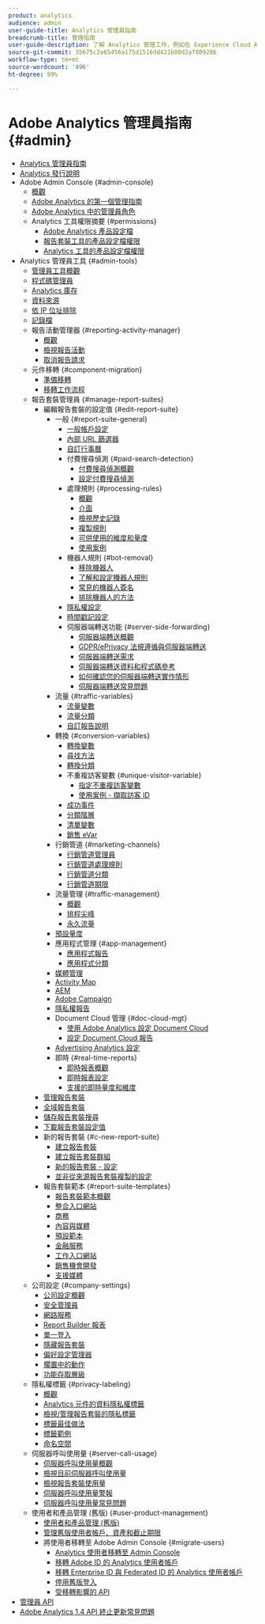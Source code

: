 ```yaml
---
product: analytics
audience: admin
user-guide-title: Analytics 管理員指南
breadcrumb-title: 管理指南
user-guide-description: 了解 Analytics 管理工作，例如在 Experience Cloud Admin Console 中管理使用者和產品、設定報告套裝等。
source-git-commit: 35675c2e65456a175d1516dd421b80d2af809286
workflow-type: tm+mt
source-wordcount: '496'
ht-degree: 99%

---
```



# Adobe Analytics 管理員指南 {#admin}

+ [Analytics 管理員指南](home.md)
+ [Analytics 發行說明](https://experienceleague.adobe.com/zh-hant/docs/analytics/release-notes/latest)
+ Adobe Admin Console  {#admin-console}
   + [概觀](admin-console/home.md)
   + [Adobe Analytics 的第一個管理指南](admin-console/first-admin-guide.md)
   + [Adobe Analytics 中的管理員角色](admin-console/admin-roles-in-analytics.md)
   + Analytics 工具權限摘要 {#permissions}
      + [Adobe Analytics 產品設定檔](admin-console/permissions/product-profile.md)
      + [報告套裝工具的產品設定檔權限](admin-console/permissions/report-suite-tools.md)
      + [Analytics 工具的產品設定檔權限](admin-console/permissions/analytics-tools.md)
+ Analytics 管理員工具 {#admin-tools}
   + [管理員工具概觀](tools/c-admin-tools.md)
   + [程式碼管理員](tools/code-manager-admin.md)
   + [Analytics 庫存](tools/analytics-inventory.md)
   + [資料來源](tools/data-sources.md)
   + [依 IP 位址排除](tools/exclude-ip.md)
   + [記錄檔](tools/logs.md)
   + 報告活動管理器 {#reporting-activity-manager}
      + [概觀](tools/reporting-activity-manager/reporting-activity-overview.md)
      + [檢視報告活動](tools//reporting-activity-manager/reporting-activity.md)
      + [取消報告請求](tools/reporting-activity-manager/reporting-activity-cancel-requests.md)
   + 元件移轉  {#component-migration}
      + [準備移轉](tools/component-migration/prepare-component-migration.md)
      + [移轉工作流程](tools/component-migration/component-migration.md)
   + 報告套裝管理員 {#manage-report-suites}
      + 編輯報告套裝的設定值  {#edit-report-suite}
         + 一般 {#report-suite-general}
            + [一般帳戶設定](tools/manage-rs/edit-settings/general/general-acct-settings-admin.md)
            + [內部 URL 篩選器](tools/manage-rs/edit-settings/general/internal-url-filter-admin.md)
            + [自訂行事曆](tools/manage-rs/edit-settings/general/custom-calendar.md)
            + 付費搜尋偵測 {#paid-search-detection}
               + [付費搜尋偵測概觀](tools/manage-rs/edit-settings/general/paid-search-detection/paid-search-detection.md)
               + [設定付費搜尋偵測](tools/manage-rs/edit-settings/general/paid-search-detection/t-paid-search-detection.md)
            + 處理規則 {#processing-rules}
               + [概觀](tools/manage-rs/edit-settings/general/processing-rules/pr-overview.md)
               + [介面](tools/manage-rs/edit-settings/general/processing-rules/pr-interface.md)
               + [檢視歷史記錄](tools/manage-rs/edit-settings/general/processing-rules/pr-view-history.md)
               + [複製規則](tools/manage-rs/edit-settings/general/processing-rules/pr-copy.md)
               + [可供使用的維度和量度](tools/manage-rs/edit-settings/general/processing-rules/pr-variables.md)
               + [使用案例](tools/manage-rs/edit-settings/general/processing-rules/pr-use-cases.md)
            + 機器人規則 {#bot-removal}
               + [移除機器人](tools/manage-rs/edit-settings/general/bot-removal/bot-removal.md)
               + [了解和設定機器人規則](tools/manage-rs/edit-settings/general/bot-removal/bot-rules.md)
               + [常見的機器人簽名](tools/manage-rs/edit-settings/general/bot-removal/bot-signatures.md)
               + [排除機器人的方法](tools/manage-rs/edit-settings/general/bot-removal/bot-exclusion-methods.md)
            + [隱私權設定](tools/manage-rs/edit-settings/general/privacy-settings.md)
            + [時間戳記設定](tools/manage-rs/edit-settings/general/timestamp-configuration.md)
            + 伺服器端轉送功能 {#server-side-forwarding}
               + [伺服器端轉送概觀](tools/manage-rs/edit-settings/general/c-server-side-forwarding/ssf.md)
               + [GDPR/ePrivacy 法規遵循與伺服器端轉送](tools/manage-rs/edit-settings/general/c-server-side-forwarding/ssf-gdpr.md)
               + [伺服器端轉送需求](tools/manage-rs/edit-settings/general/c-server-side-forwarding/ssf-requirements.md)
               + [伺服器端轉送資料和程式碼參考](tools/manage-rs/edit-settings/general/c-server-side-forwarding/ssf-reference.md)
               + [如何確認您的伺服器端轉送實作情形](tools/manage-rs/edit-settings/general/c-server-side-forwarding/ssf-verify.md)
               + [伺服器端轉送常見問題](tools/manage-rs/edit-settings/general/c-server-side-forwarding/ssf-faq.md)
         + 流量 {#traffic-variables}
            + [流量變數](tools/manage-rs/edit-settings/c-traffic-variables/traffic-var.md)
            + [流量分類](tools/manage-rs/edit-settings/c-traffic-variables/traffic-classifications.md)
            + [自訂報告說明](tools/manage-rs/edit-settings/c-traffic-variables/custom-desc-admin.md)
         + 轉換 {#conversion-variables}
            + [轉換變數](tools/manage-rs/edit-settings/conversion-var-admin/conversion-var-admin.md)
            + [尋找方法](tools/manage-rs/edit-settings/conversion-var-admin/finding-methods.md)
            + [轉換分類](tools/manage-rs/edit-settings/conversion-var-admin/conversion-classifications.md)
            + 不重複訪客變數 {#unique-visitor-variable}
               + [指定不重複訪客變數](tools/manage-rs/edit-settings/conversion-var-admin/unique-visitor-variable-admin/t-unique-visitor-variable.md)
               + [使用案例 - 擷取訪客 ID](tools/manage-rs/edit-settings/conversion-var-admin/unique-visitor-variable-admin/extract-visitorids-usecase.md)
            + [成功事件](tools/manage-rs/edit-settings/conversion-var-admin/c-success-events/success-event.md)
            + [分類階層](tools/manage-rs/edit-settings/conversion-var-admin/classification-hierarchies.md)
            + [清單變數](tools/manage-rs/edit-settings/conversion-var-admin/list-var-admin.md)
            + [銷售 eVar](tools/manage-rs/edit-settings/conversion-var-admin/merchandising-evars.md)
         + 行銷管道 {#marketing-channels}
            + [行銷管道管理員](tools/manage-rs/edit-settings/marketing-channels/c-channels.md)
            + [行銷管道處理規則](tools/manage-rs/edit-settings/marketing-channels/c-rules.md)
            + [行銷管道分類](tools/manage-rs/edit-settings/marketing-channels/classifications-mchannel.md)
            + [行銷管道期限](tools/manage-rs/edit-settings/marketing-channels/visitor-engagement.md)
         + 流量管理 {#traffic-management}
            + [概觀](tools/manage-rs/edit-settings/c-traffic-management/traffic-management.md)
            + [排程尖峰](tools/manage-rs/edit-settings/c-traffic-management/t-traffic-schedule-spike.md)
            + [永久流量](tools/manage-rs/edit-settings/c-traffic-management/t-traffic-permanent.md)
         + [預設量度](tools/manage-rs/edit-settings/default-metrics.md)
         + 應用程式管理 {#app-management}
            + [應用程式報告](tools/manage-rs/edit-settings/app-reporting.md)
            + [應用程式分類](tools/manage-rs/edit-settings/app-classifications.md)
         + [媒體管理](tools/manage-rs/edit-settings/media-management.md)
         + [Activity Map](tools/manage-rs/edit-settings/activity-map.md)
         + [AEM](tools/manage-rs/edit-settings/adobe-experience-manager.md)
         + [Adobe Campaign](tools/manage-rs/edit-settings/adobe-campaign.md)
         + [隱私權報告](tools/manage-rs/edit-settings/privacy-reporting.md)
         + Document Cloud 管理 {#doc-cloud-mgt}
            + [使用 Adobe Analytics 設定 Document Cloud](tools/manage-rs/edit-settings/document-cloud-mgt.md)
            + [設定 Document Cloud 報告](tools/manage-rs/edit-settings/document-cloud-config.md)
         + [Advertising Analytics 設定](tools/manage-rs/edit-settings/advertising-analytics-config.md)
         + 即時 {#real-time-reports}
            + [即時報表概觀](tools/manage-rs/edit-settings/realtime/realtime.md)
            + [即時報表設定](tools/manage-rs/edit-settings/realtime/t-realtime-admin.md)
            + [支援的即時量度和維度](tools/manage-rs/edit-settings/realtime/realtime-metrics.md)
      + [管理報告套裝](tools/manage-rs/report-suites-admin.md)
      + [全域報告套裝](tools/manage-rs/rollup-report-suite.md)
      + [儲存報告套裝搜尋](tools/manage-rs/t-report-suite-saved-search.md)
      + [下載報告套裝設定值](tools/manage-rs/t-download-rs-settings.md)
      + 新的報告套裝  {#c-new-report-suite}
         + [建立報告套裝](tools/manage-rs/new-rs/t-create-a-report-suite.md)
         + [建立報告套裝群組](tools/manage-rs/new-rs/t-create-rs-group.md)
         + [新的報告套裝 - 設定](tools/manage-rs/new-rs/new-report-suite.md)
         + [並非從來源報告套裝複製的設定](tools/manage-rs/new-rs/settings-not-copied-from-rs.md)
      + 報告套裝範本  {#report-suite-templates}
         + [報告套裝範本概觀](tools/manage-rs/rs-templates/report-suite-templates.md)
         + [整合入口網站](tools/manage-rs/rs-templates/aggregator-portal.md)
         + [商務](tools/manage-rs/rs-templates/commerce-admin.md)
         + [內容與媒體](tools/manage-rs/rs-templates/content-media.md)
         + [預設範本](tools/manage-rs/rs-templates/default-rs-template.md)
         + [金融服務](tools/manage-rs/rs-templates/financial-services.md)
         + [工作入口網站](tools/manage-rs/rs-templates/job-portal.md)
         + [銷售機會開發](tools/manage-rs/rs-templates/lead-generation.md)
         + [支援媒體](tools/manage-rs/rs-templates/support-media.md)
   + 公司設定 {#company-settings}
      + [公司設定概觀](tools/company/c-company-settings.md)
      + [安全管理員](tools/company/security-manager.md)
      + [網路服務](tools/company/web-services-admin.md)
      + [Report Builder 報表](tools/company/report-builder-reports-admin.md)
      + [單一登入](tools/company/single-signon-admin.md)
      + [隱藏報告套裝](tools/company/c-hide-report-suites.md)
      + [偏好設定管理器](tools/company/preferences-manager.md)
      + [擱置中的動作](tools/company/pending-actions-admin.md)
      + [功能存取層級](tools/company/feature-access-levels.md)
   + 隱私權標籤 {#privacy-labeling}
      + [概觀](tools/privacy-labeling/labeling-overview.md)
      + [Analytics 元件的資料隱私權標籤](tools/privacy-labeling/labels.md)
      + [檢視/管理報告套裝的隱私標籤](tools/privacy-labeling/view-settings.md)
      + [標籤最佳做法](tools/privacy-labeling/best-practices.md)
      + [標籤範例](tools/privacy-labeling/examples.md)
      + [命名空間](tools/privacy-labeling/namespaces.md)
   + 伺服器呼叫使用量 {#server-call-usage}
      + [伺服器呼叫使用量概觀](tools/server-call-usage/overage-overview.md)
      + [檢視目前伺服器呼叫使用量](tools/server-call-usage/server-call-usage-dashboard.md)
      + [檢視報告套裝使用量](tools/server-call-usage/report-suite-usage.md)
      + [伺服器呼叫使用量警報](tools/server-call-usage/scu-alerts.md)
      + [伺服器呼叫使用量常見問題](tools/server-call-usage/overage-faq.md)
   + 使用者和產品管理 (舊版) {#user-product-management}
      + [使用者和產品管理 (舊版)](tools/user-management/user-management.md)
      + [管理舊版使用者帳戶、資產和截止期限](tools/user-management/users-assets.md)
      + 將使用者移轉至 Adobe Admin Console  {#migrate-users}
         + [Analytics 使用者移轉至 Admin Console](tools/user-management/user-migration/c-migration-tool.md)
         + [移轉 Adobe ID 的 Analytics 使用者帳戶](tools/user-management/user-migration/t-migrate-users.md)
         + [移轉 Enterprise ID 與 Federated ID 的 Analytics 使用者帳戶](tools/user-management/user-migration/migrate-enterprise.md)
         + [停用舊版登入](tools/user-management/user-migration/t-disable-legacy-login.md)
         + [受移轉影響的 API](tools/user-management/user-migration/developer.md)
+ [管理員 API](c-admin-api/c-admin-api.md)
+ [Adobe Analytics 1.4 API 終止更新常見問題](c-admin-api/c-admin-14-api-eol.md)

